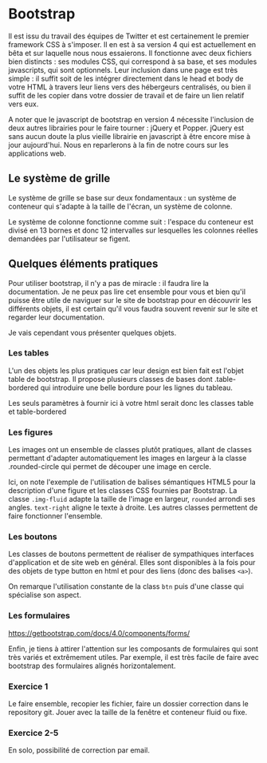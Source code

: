 # Bootstrap

Il est issu du travail des équipes de Twitter et est certainement le premier framework CSS à s'imposer. Il en est à sa version 4 qui est actuellement en bêta et sur laquelle nous nous essaierons. Il fonctionne avec deux fichiers bien distincts : ses modules CSS, qui correspond à sa base, et ses modules javascripts, qui sont optionnels. Leur inclusion dans une page est très simple : il suffit soit de les intégrer directement dans le head et body de votre HTML à travers leur liens vers des hébergeurs centralisés, ou bien il suffit de les copier dans votre dossier de travail et de faire un lien relatif vers eux.

A noter que le javascript de bootstrap en version 4 nécessite l'inclusion de deux autres librairies pour le faire tourner : jQuery et Popper. jQuery est sans aucun doute la plus vieille librairie en javascript à être encore mise à jour aujourd'hui. Nous en reparlerons à la fin de notre cours sur les applications web.

## Le système de grille

Le système de grille se base sur deux fondamentaux : un système de conteneur qui s'adapte à la taille de l'écran, un système de colonne.

Le système de colonne fonctionne comme suit : l'espace du conteneur est divisé en 13 bornes et donc 12 intervalles sur lesquelles les colonnes réelles demandées par l'utilisateur se figent.

## Quelques éléments pratiques

Pour utiliser bootstrap, il n'y a pas de miracle : il faudra lire la documentation. Je ne peux pas lire cet ensemble pour vous et bien qu'il puisse être utile de naviguer sur le site de bootstrap pour en découvrir les différents objets, il est certain qu'il vous faudra souvent revenir sur le site et regarder leur documentation.

Je vais cependant vous présenter quelques objets.

### Les tables

L'un des objets les plus pratiques car leur design est bien fait est l'objet table de bootstrap. Il propose plusieurs classes de bases dont .table-bordered qui introduire une belle bordure pour les lignes du tableau.

Les seuls paramètres à fournir ici à votre html serait donc les classes table et table-bordered

### Les figures

Les images ont un ensemble de classes plutôt pratiques, allant de classes permettant d'adapter automatiquement les images en largeur à la classe .rounded-circle qui permet de découper une image en cercle.

Ici, on note l'exemple de l'utilisation de balises sémantiques HTML5 pour la description d'une figure et les classes CSS fournies par Bootstrap. La classe `.img-fluid` adapte la taille de l'image en largeur, `rounded` arrondi ses angles. `text-right` aligne le texte à droite. Les autres classes permettent de faire fonctionner l'ensemble.

### Les boutons

Les classes de boutons permettent de réaliser de sympathiques interfaces d'application et de site web en général. Elles sont disponibles à la fois pour des objets de type button en html et pour des liens (donc des balises `<a>`).

On remarque l'utilisation constante de la class `btn` puis d'une classe qui spécialise son aspect.

### Les formulaires

https://getbootstrap.com/docs/4.0/components/forms/

Enfin, je tiens à attirer l'attention sur les composants de formulaires qui sont très variés et extrêmement utiles. Par exemple, il est très facile de faire avec bootstrap des formulaires alignés horizontalement.

### Exercice 1

Le faire ensemble, recopier les fichier, faire un dossier correction dans le repository git. Jouer avec la taille de la fenêtre et conteneur fluid ou fixe.

### Exercice 2-5

En solo, possibilité de correction par email.